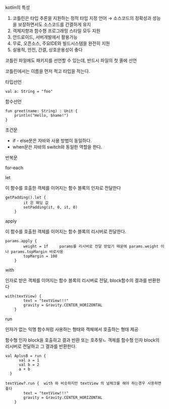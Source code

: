 kotlin의 특성

1. 코틀린은 타입 추론을 지원하는 정적 타입 지정 언어 → 소스코드의 정확성과 성능을 보장하면서도 소스코드를 간결하게 유지
2. 객체지향과 함수형 프로그래밍 스타일 모두 지원
3. 안드로이드, 서버개발에서 활용가능
4. 무료, 오픈소스, 주요IDE와 빌드시스템을 완전히 지원
5. 실용적, 안전, 간결, 상호운용성이 좋다

코틀린 파일에도 패키지를 선언할 수 있는데, 반드시 파일의 첫 줄에 선언

코틀린에서는 이름을 먼저 적고 타입을 적는다.

타입선언

`val a: String = "foo"`

합수선언

```
fun greet(name: String) : Unit {
    println("Hello, $name!")
}

```

조건문

- if - else문은 자바와 사용 방법이 동일하다.
- when문은 자바의 switch와 동일한 역할을 한다.

반복문

for-each

let

이 함수를 호출한 객체를 이어지는 함수 블록의 인자로 전달한다

```
getPadding().let {
        it 은 패딩 값
        setPadding(it, 0, it, 0)
    }
```

apply

이 함수를 호출한 객체를 이어지는 함수 블록의 리시버로 전달한다.

```
params.apply {
        weight = 1f     params를 리시버로 전달 받았기 때문에 params.weight 이나 params.topMargin 바로사용
        topMargin = 100
    }
```

with

인자로 받은 객체를 이어지는 함수 블록의 리시버로 전달, block함수의 결과를 반환한다

```
with(textView) {
        text = "textView!!!"
        gravity = Gravity.CENTER_HORIZONTAL
    }
```

run

인자가 없는 익명 함수처럼 사용하는 형태와 객체에서 호출하는 형태 제공

함수형 인자 block을 호출하고 결과 반환 또는 호추랗ㄴ 객체를 함수형 인자 block의 리시버로 전달하고 그 결과를 반환한다.

```
val AplusB = run {
      val a = 1
      val b = 2
      a + b
  }

textView?.run {  with 와 비슷하지만 textView 의 널체크를 해야 하는경우 사용하면 좋다
        text = "textView!!!"
        gravity = Gravity.CENTER_HORIZONTAL
    }
```
